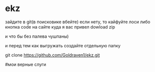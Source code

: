 # ekz
зайдите в git(в поисковике вбейте)
если нету, то кайфуйте лоси
либо 
кнопка code на сайте куда я вас привел
dowload zip

и что бы без палева чушпаны)

и перед тем как выгружать создайте отдельную папку

git clone https://github.com/Goldraven1/ekz.git 






#мои верные слуги
